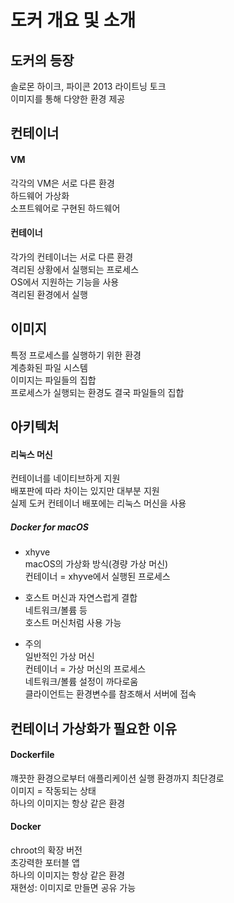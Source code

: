 도커 개요 및 소개
===================
도커의 등장
----------
솔로몬 하이크, 파이콘 2013 라이트닝 토크   
이미지를 통해 다양한 환경 제공

컨테이너
---------
#### VM
각각의 VM은 서로 다른 환경   
하드웨어 가상화    
소프트웨어로 구현된 하드웨어    
  
  
       
#### 컨테이너
각가의 컨테이너는 서로 다른 환경  
격리된 상황에서 실행되는 프로세스  
OS에서 지원하는 기능을 사용  
격리된 환경에서 실행  

이미지
-------
특정 프로세스를 실행하기 위한 환경  
계층화된 파일 시스템  
이미지는 파일들의 집합  
프로세스가 실행되는 환경도 결국 파일들의 집합  

아키텍처
--------
#### 리눅스 머신  
컨테이너를 네이티브하게 지원  
배포판에 따라 차이는 있지만 대부분 지원  
실제 도커 컨테이너 배포에는 리눅스 머신을 사용  

  
##### Docker for macOS  
* xhyve  
macOS의 가상화 방식(경량 가상 머신)    
컨테이너 = xhyve에서 실행된 프로세스

* 호스트 머신과 자연스럽게 결합  
네트워크/볼륨 등  
호스트 머신처럼 사용 가능  

* 주의   
일반적인 가상 머신  
컨테이너 = 가상 머신의 프로세스  
네트워크/볼륨 설정이 까다로움  
클라이언트는 환경변수를 참조해서 서버에 접속  

컨테이너 가상화가 필요한 이유
----------------------------
#### Dockerfile
꺠끗한 환경으로부터 애플리케이션 실행 환경까지 최단경로     
이미지 = 작동되는 상태   
하나의 이미지는 항상 같은 환경   

#### Docker 
chroot의 확장 버전   
초강력한 포터블 앱  
하나의 이미지는 항상 같은 환경     
재현성: 이미지로 만들면 공유 가능     
